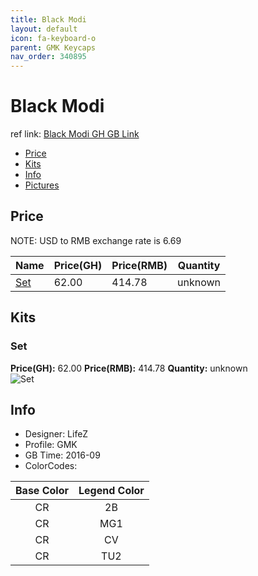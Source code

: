 ```yaml
---
title: Black Modi
layout: default
icon: fa-keyboard-o
parent: GMK Keycaps
nav_order: 340895
---
```


# Black Modi

ref link: [Black Modi GH GB Link](https://geekhack.org/index.php?topic=84892.0)

* [Price](#price)
* [Kits](#kits)
* [Info](#info)
* [Pictures](#pictures)


## Price  
NOTE: USD to RMB exchange rate is 6.69

| Name          | Price(GH)    |  Price(RMB) | Quantity |
| ------------- | ------------ |  ---------- | -------- |
|[Set](#set)|62.00|414.78|unknown|


## Kits
### Set
**Price(GH):** 62.00    **Price(RMB):** 414.78    **Quantity:** unknown  
<img src="{{ 'assets/images/gmk-keycaps/blackmodi/kits_pics/set.jpg' | relative_url }}" alt="Set" class="image featured">


## Info
* Designer: LifeZ
* Profile: GMK 
* GB Time: 2016-09
* ColorCodes:  

|Base Color     | Legend Color
| :-------------: | :------------:
|CR|2B
|CR|MG1
|CR|CV
|CR|TU2
